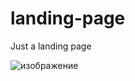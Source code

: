 # landing-page
Just a landing page

![изображение](https://user-images.githubusercontent.com/78802011/180107083-d322aa2f-e84b-43e4-b8dc-9a55ea55c283.png)
